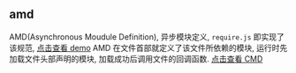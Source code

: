 ## amd
AMD(Asynchronous Moudule Definition), 异步模块定义, `require.js` 即实现了该规范, [点击查看 demo](./demo/index.html)
AMD 在文件首部就定义了该文件所依赖的模块, 运行时先加载文件头部声明的模块, 加载成功后调用文件的回调函数.
[点击查看 CMD](../cmd/README.md)
